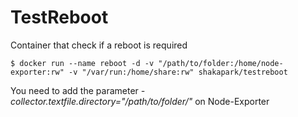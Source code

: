 # TestReboot
Container that check if a reboot is required 

~~~ shell
$ docker run --name reboot -d -v "/path/to/folder:/home/node-exporter:rw" -v "/var/run:/home/share:rw" shakapark/testreboot
~~~

You need to add the parameter *-collector.textfile.directory="/path/to/folder/"* on Node-Exporter

